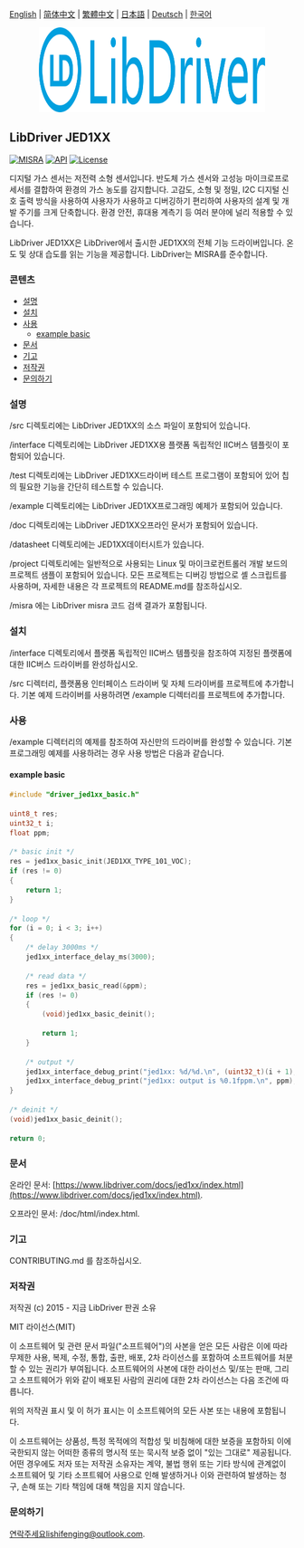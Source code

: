 [English](/README.md) | [ 简体中文](/README_zh-Hans.md) | [繁體中文](/README_zh-Hant.md) | [日本語](/README_ja.md) | [Deutsch](/README_de.md) | [한국어](/README_ko.md)

<div align=center>
<img src="/doc/image/logo.svg" width="400" height="150"/>
</div>

## LibDriver JED1XX

[![MISRA](https://img.shields.io/badge/misra-compliant-brightgreen.svg)](/misra/README.md) [![API](https://img.shields.io/badge/api-reference-blue.svg)](https://www.libdriver.com/docs/jed1xx/index.html) [![License](https://img.shields.io/badge/license-MIT-brightgreen.svg)](/LICENSE)

디지털 가스 센서는 저전력 소형 센서입니다. 반도체 가스 센서와 고성능 마이크로프로세서를 결합하여 환경의 가스 농도를 감지합니다. 고감도, 소형 및 정밀, I2C 디지털 신호 출력 방식을 사용하여 사용자가 사용하고 디버깅하기 편리하여 사용자의 설계 및 개발 주기를 크게 단축합니다. 환경 안전, 휴대용 계측기 등 여러 분야에 널리 적용할 수 있습니다.

LibDriver JED1XX은 LibDriver에서 출시한 JED1XX의 전체 기능 드라이버입니다. 온도 및 상대 습도를 읽는 기능을 제공합니다. LibDriver는 MISRA를 준수합니다.

### 콘텐츠

  - [설명](#설명)
  - [설치](#설치)
  - [사용](#사용)
    - [example basic](#example-basic)
  - [문서](#문서)
  - [기고](#기고)
  - [저작권](#저작권)
  - [문의하기](#문의하기)

### 설명

/src 디렉토리에는 LibDriver JED1XX의 소스 파일이 포함되어 있습니다.

/interface 디렉토리에는 LibDriver JED1XX용 플랫폼 독립적인 IIC버스 템플릿이 포함되어 있습니다.

/test 디렉토리에는 LibDriver JED1XX드라이버 테스트 프로그램이 포함되어 있어 칩의 필요한 기능을 간단히 테스트할 수 있습니다.

/example 디렉토리에는 LibDriver JED1XX프로그래밍 예제가 포함되어 있습니다.

/doc 디렉토리에는 LibDriver JED1XX오프라인 문서가 포함되어 있습니다.

/datasheet 디렉토리에는 JED1XX데이터시트가 있습니다.

/project 디렉토리에는 일반적으로 사용되는 Linux 및 마이크로컨트롤러 개발 보드의 프로젝트 샘플이 포함되어 있습니다. 모든 프로젝트는 디버깅 방법으로 셸 스크립트를 사용하며, 자세한 내용은 각 프로젝트의 README.md를 참조하십시오.

/misra 에는 LibDriver misra 코드 검색 결과가 포함됩니다.

### 설치

/interface 디렉토리에서 플랫폼 독립적인 IIC버스 템플릿을 참조하여 지정된 플랫폼에 대한 IIC버스 드라이버를 완성하십시오.

/src 디렉터리, 플랫폼용 인터페이스 드라이버 및 자체 드라이버를 프로젝트에 추가합니다. 기본 예제 드라이버를 사용하려면 /example 디렉터리를 프로젝트에 추가합니다.

### 사용

/example 디렉터리의 예제를 참조하여 자신만의 드라이버를 완성할 수 있습니다. 기본 프로그래밍 예제를 사용하려는 경우 사용 방법은 다음과 같습니다.

#### example basic

```C
#include "driver_jed1xx_basic.h"

uint8_t res;
uint32_t i;
float ppm;

/* basic init */
res = jed1xx_basic_init(JED1XX_TYPE_101_VOC);
if (res != 0)
{
    return 1;
}

/* loop */
for (i = 0; i < 3; i++)
{
    /* delay 3000ms */
    jed1xx_interface_delay_ms(3000);

    /* read data */
    res = jed1xx_basic_read(&ppm);
    if (res != 0)
    {
        (void)jed1xx_basic_deinit();

        return 1;
    }

    /* output */
    jed1xx_interface_debug_print("jed1xx: %d/%d.\n", (uint32_t)(i + 1), (uint32_t)3);
    jed1xx_interface_debug_print("jed1xx: output is %0.1fppm.\n", ppm);
}

/* deinit */
(void)jed1xx_basic_deinit();

return 0;
```

### 문서

온라인 문서: [https://www.libdriver.com/docs/jed1xx/index.html](https://www.libdriver.com/docs/jed1xx/index.html).

오프라인 문서: /doc/html/index.html.

### 기고

CONTRIBUTING.md 를 참조하십시오.

### 저작권

저작권 (c) 2015 - 지금 LibDriver 판권 소유

MIT 라이선스(MIT)

이 소프트웨어 및 관련 문서 파일("소프트웨어")의 사본을 얻은 모든 사람은 이에 따라 무제한 사용, 복제, 수정, 통합, 출판, 배포, 2차 라이선스를 포함하여 소프트웨어를 처분할 수 있는 권리가 부여됩니다. 소프트웨어의 사본에 대한 라이선스 및/또는 판매, 그리고 소프트웨어가 위와 같이 배포된 사람의 권리에 대한 2차 라이선스는 다음 조건에 따릅니다.

위의 저작권 표시 및 이 허가 표시는 이 소프트웨어의 모든 사본 또는 내용에 포함됩니다.

이 소프트웨어는 상품성, 특정 목적에의 적합성 및 비침해에 대한 보증을 포함하되 이에 국한되지 않는 어떠한 종류의 명시적 또는 묵시적 보증 없이 "있는 그대로" 제공됩니다. 어떤 경우에도 저자 또는 저작권 소유자는 계약, 불법 행위 또는 기타 방식에 관계없이 소프트웨어 및 기타 소프트웨어 사용으로 인해 발생하거나 이와 관련하여 발생하는 청구, 손해 또는 기타 책임에 대해 책임을 지지 않습니다.

### 문의하기

연락주세요lishifenging@outlook.com.